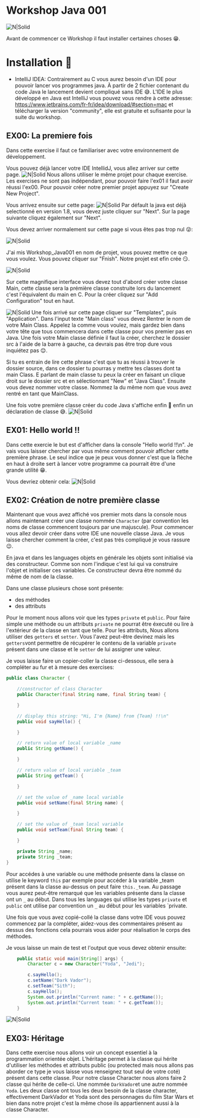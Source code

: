 # Workshop Java 001

![N|Solid](https://upload.wikimedia.org/wikipedia/fr/2/2e/Java_Logo.svg)

Avant de commencer ce Workshop il faut installer certaines choses 😁.

# Installation 🔨

- IntelliJ IDEA:
Contrairement au C vous aurez besoin d'un IDE pour pouvoir lancer vos programmes java. À partir de 2 fichier contenant du code Java le lancement devient compliqué sans IDE 😅.
L'IDE le plus développé en Java est IntelliJ vous pouvez vous rendre à cette adresse: https://www.jetbrains.com/fr-fr/idea/download/#section=mac et télécharger la version "community", elle est gratuite et sufisante pour la suite du workshop.


## EX00: La premiere fois

Dans cette exercise il faut ce familiariser avec votre environnement de développement.

Vous pouvez déjà lancer votre IDE IntellidJ, vous allez arriver sur cette page.
![N|Solid](/assets/intelliJ_home.png)
Nous allons utiliser le même projet pour chaque exercise. Les exercises ne sont pas indépendant, pour pouvoir faire l'ex01 il faut avoir réussi l'ex00.
Pour pouvoir créer notre premier projet appuyez sur "Create New Project".

Vous arrivez ensuite sur cette page:
![N|Solid](/assets/project_first_step.png)
Par défault la java est déjà selectionné en version 1.8, vous devez juste cliquer sur "Next". Sur la page suivante cliquez également sur "Next".

Vous devez arriver normalement sur cette page si vous êtes pas trop nul 😜:

![N|Solid](/assets/project_name.png)

J'ai mis Workshop_Java001 en nom de projet, vous pouvez mettre ce que vous voulez. Vous pouvez cliquer sur "Fnish". Notre projet est efin crée 😏.

![N|Solid](/assets/IDE.png)

Sur cette magnifique interface vous devez tout d'abord créer votre classe Main, cette classe sera la prémière classe construite lors du lancement c'est l'équivalent du main en C. Pour la créer cliquez sur "Add Configuration" tout en haut.


![N|Solid](/assets/config.png)
Une fois arrivé sur cette page cliquer sur "Templates", puis "Application". Dans l'input texte "Main class" vous devez Rentrer le nom de votre Main Class. Appelez la comme vous voulez, mais gardez bien dans votre tête que tous commencera dans cette classe pour vos premier pas en Java. Une fois votre Main classe définie il faut la créer, cherchez le dossier src à l'aide de la barre à gauche, ca devrais pas être trop dure vous inquiétez pas 😌.

Si tu es entrain de lire cette phrase c'est que tu as réussi à trouver le dossier source, dans ce dossier tu pourras y mettre tes classes dont ta main Class. E parlant de main classe tu peux la créer en faisant un clique droit sur le dossier src et en sélectionnant "New" et "Java Class". Ensuite vous devez nommer votre classe. Nommez la du même nom que vous avez rentré en tant que MainClass.

Une fois votre première classe créer du code Java s'affiche enfin 🤩 enfin un déclaration de classe 😅.
![N|Solid](/assets/home_IDE.png)

## EX01: Hello world !!

Dans cette exercie le but est d'afficher dans la console "Hello world !!\n". Je vais vous laisser chercher par vous même comment pouvoir afficher cette première phrase. Le seul indice que je peux vous donner c'est que la flèche en haut à droite sert à lancer votre programme ca pourrait être d'une grande utilité 😁.

Vous devriez obtenir cela:
![N|Solid](/assets/ex01.png)

## EX02: Création de notre première classe

Maintenant que vous avez affiché vos premier mots dans la console nous allons maintenant créer une classe nommée `Character` (par convention les noms de classe commencent toujours par une majuscule). Pour commencer vous allez devoir créer dans votre IDE une nouvelle classe Java. Je vous laisse chercher comment la créer, c'est pas trés compliqué je vous rassure 😉.

En java et dans les languages objets en générale les objets sont initialisé via des constructeur. Comme son nom l'indique c'est lui qui va construire l'objet et initialiser ces variables. Ce constructeur devra être nommé du même de nom de la classe.

Dans une classe plusieurs chose sont présente:
- des méthodes
- des attributs

Pour le moment nous allons voir que les types `private` et `public`. Pour faire simple une méthode ou un attributs `private` ne pourrat être éxecuté ou lire à l'extérieur de la classe en tant que telle. Pour les attributs, Nous allons utiliser des `getters` et `setter`. Vous l'avez peut-être devinez mais les `getters`vont permettre de récupérer le contenu de la variable `private` présent dans une classe et le `setter` de lui assigner une valeur.

Je vous laisse faire un copier-coller la classe ci-dessous, elle sera à compléter au fur et à mesure des exercises:
```java
public class Character {

    //constructor of class Character
    public Character(final String name, final String team) {

    }

    // display this string: "Hi, I'm {Name} from {Team} !!\n"
    public void sayHello() {

    }

    // return value of local variable _name
    public String getName() {

    }

    // return value of local variable _team
    public String getTeam() {

    }

    // set the value of _name local variable
    public void setName(final String name) {

    }

    // set the value of _team local variable
    public void setTeam(final String team) {

    }

    private String _name;
    private String _team;
}
```

Pour accédes à une variable ou une méthode présente dans la classe on utilise le keyword `this` par exemple pour accéder à la variable _team présent dans la classe au-dessus on peut faire `this._team`. Au passage vous aurez peut-être remarqué que les variables présente dans la classe ont un `_` au début. Dans tous les languages qui utilise les types `private` et `public` ont utilise par convention un `_` au début pour les variables `private.

Une fois que vous avez copié-collé la classe dans votre IDE vous pouvez commencez par la compléter, aidez-vous des commentaires présent au dessus des fonctions cela pourrais vous aider pour réalisation le corps des méthodes.

Je vous laisse un main de test et l'output que vous devez obtenir ensuite:
```java
    public static void main(String[] args) {
        Character c = new Character("Yoda", "Jedi");

        c.sayHello();
        c.setName("Dark Vador");
        c.setTeam("Sith");
        c.sayHello();
        System.out.println("Current name: " + c.getName());
        System.out.println("Current team: " + c.getTeam());
    }
````
![N|Solid](/assets/ex02.png)

## EX03: Héritage

Dans cette exercise nous allons voir un concept essentiel à la programmation orientée objet. L'héritage permet à la classe qui hérite d'utiliser les méthodes et attributs public (ou protected mais nous allons pas aborder ce type je vous laisse vous renseignez tout seul de votre coté) présent dans cette classe. Pour notre classe Character nous alons faire 2 classe qui hérite de celle-ci. Une nommée `DarkVador`et une autre nommée `Yoda`. Les deux classe ont tous les deux besoin de la classe character, effectivement DarkVador et Yoda sont des personnages du film Star Wars et bien dans notre projet c'est la même chose ils appartiennent aussi à la classe Character.
